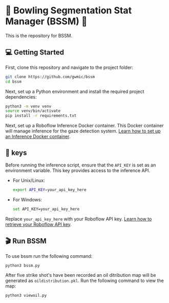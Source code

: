 # 🎳 Bowling Segmentation Stat Manager (BSSM) 🎳

This is the repository for BSSM.

## 💻 Getting Started

First, clone this repository and navigate to the project folder:

```bash
git clone https://github.com/gwmic/bssm
cd bssm
```

Next, set up a Python environment and install the required project dependencies:

```bash
python3 -m venv venv
source venv/bin/activate
pip install -r requirements.txt
```

Next, set up a Roboflow Inference Docker container. This Docker container will manage inference for the gaze detection system. [Learn how to set up an Inference Docker container](https://inference.roboflow.com/quickstart/docker/).

## 🔑 keys

Before running the inference script, ensure that the `API_KEY` is set as an environment variable. This key provides access to the inference API.

- For Unix/Linux:

    ```bash
    export API_KEY=your_api_key_here
    ```

- For Windows:

    ```bash
    set API_KEY=your_api_key_here
    ```
  
Replace `your_api_key_here` with your Roboflow API key. [Learn how to retrieve your Roboflow API key](https://docs.roboflow.com/api-reference/authentication#retrieve-an-api-key).

## 🎬 Run BSSM

To use bssm run the following command:

```bash
python3 bssm.py
```

After five strike shot's have been recorded an oil ditribution map will be generated as `oildistribution.pkl`. Run the following command to view the map:

```bash
python3 viewoil.py
```
